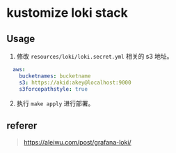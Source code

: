 # kustomize loki stack


## Usage

1. 修改 `resources/loki/loki.secret.yml` 相关的 s3 地址。

```yaml
  aws:
    bucketnames: bucketname
    s3: https://akid:akey@localhost:9000
    s3forcepathstyle: true
```

2. 执行 `make apply` 进行部署。


## referer

> https://aleiwu.com/post/grafana-loki/

